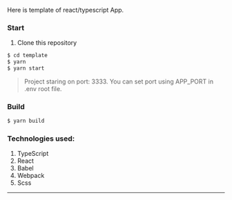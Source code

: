 Here is template of react/typescript App.

### Start

1. Clone this repository

```sh
$ cd template
$ yarn
$ yarn start
```
> Project staring on port: 3333. You can set port using APP_PORT in .env root file.

### Build

```sh
$ yarn build
```

### Technologies used: 

1. TypeScript
2. React
3. Babel
4. Webpack
5. Scss

---
